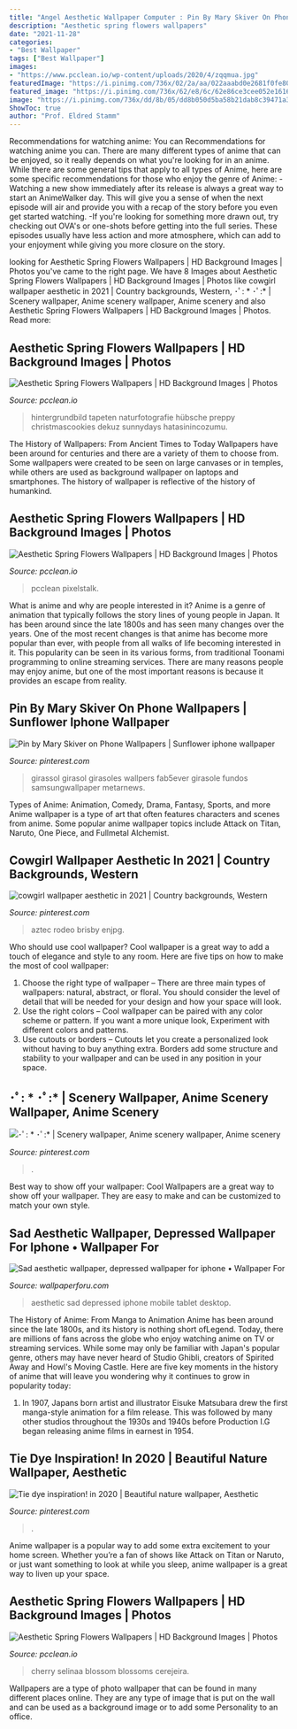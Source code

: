 ```yaml
---
title: "Angel Aesthetic Wallpaper Computer : Pin By Mary Skiver On Phone Wallpapers"
description: "Aesthetic spring flowers wallpapers"
date: "2021-11-28"
categories:
- "Best Wallpaper"
tags: ["Best Wallpaper"]
images:
- "https://www.pcclean.io/wp-content/uploads/2020/4/zqqmua.jpg"
featuredImage: "https://i.pinimg.com/736x/02/2a/aa/022aaabd0e2681f0fe80c3a769162e48.jpg"
featured_image: "https://i.pinimg.com/736x/62/e8/6c/62e86ce3cee052e1616abcdbb2f1789a.jpg"
image: "https://i.pinimg.com/736x/dd/8b/05/dd8b050d5ba58b21dab8c39471a34f6f.jpg"
ShowToc: true
author: "Prof. Eldred Stamm"
---
```



Recommendations for watching anime: You can
Recommendations for watching anime you can. There are many different types of anime that can be enjoyed, so it really depends on what you're looking for in an anime. While there are some general tips that apply to all types of Anime, here are some specific recommendations for those who enjoy the genre of Anime: 
-Watching a new show immediately after its release is always a great way to start an AnimeWalker day. This will give you a sense of when the next episode will air and provide you with a recap of the story before you even get started watching. 
-If you're looking for something more drawn out, try checking out OVA's or one-shots before getting into the full series. These episodes usually have less action and more atmosphere, which can add to your enjoyment while giving you more closure on the story.

	

		
looking for Aesthetic Spring Flowers Wallpapers | HD Background Images | Photos you've came to the right page. We have 8 Images about Aesthetic Spring Flowers Wallpapers | HD Background Images | Photos like cowgirl wallpaper aesthetic in 2021 | Country backgrounds, Western, ･ﾟ: * ･ﾟ:* | Scenery wallpaper, Anime scenery wallpaper, Anime scenery and also Aesthetic Spring Flowers Wallpapers | HD Background Images | Photos. Read more:
		
    
## Aesthetic Spring Flowers Wallpapers | HD Background Images | Photos

<img loading=lazy src="https://www.pcclean.io/wp-content/uploads/2020/4/7zEVfy.jpg" onerror="this.onerror=null;this.src='https://tse1.mm.bing.net/th?id=OIP.zpREOd2YiM_gZs77_-YXcAHaNK&amp;pid=15.1';" alt="Aesthetic Spring Flowers Wallpapers | HD Background Images | Photos">

_Source: pcclean.io_

>hintergrundbild tapeten naturfotografie hübsche preppy christmascookies dekuz sunnydays hatasinincozumu. 

	

The History of Wallpapers: From Ancient Times to Today
Wallpapers have been around for centuries and there are a variety of them to choose from. Some wallpapers were created to be seen on large canvases or in temples, while others are used as background wallpaper on laptops and smartphones. The history of wallpaper is reflective of the history of humankind.

    
## Aesthetic Spring Flowers Wallpapers | HD Background Images | Photos

<img loading=lazy src="https://www.pcclean.io/wp-content/uploads/2020/4/JZBJZv.jpg" onerror="this.onerror=null;this.src='https://tse1.mm.bing.net/th?id=OIP.cpS424FCR-lMvvIn_SiWcAHaNK&amp;pid=15.1';" alt="Aesthetic Spring Flowers Wallpapers | HD Background Images | Photos">

_Source: pcclean.io_

>pcclean pixelstalk. 

	

What is anime and why are people interested in it?
Anime is a genre of animation that typically follows the story lines of young people in Japan. It has been around since the late 1800s and has seen many changes over the years. One of the most recent changes is that anime has become more popular than ever, with people from all walks of life becoming interested in it. This popularity can be seen in its various forms, from traditional Toonami programming to online streaming services. There are many reasons people may enjoy anime, but one of the most important reasons is because it provides an escape from reality.

    
## Pin By Mary Skiver On Phone Wallpapers | Sunflower Iphone Wallpaper

<img loading=lazy src="https://i.pinimg.com/736x/62/e8/6c/62e86ce3cee052e1616abcdbb2f1789a.jpg" onerror="this.onerror=null;this.src='https://tse1.mm.bing.net/th?id=OIP.TR5u0msNufMHgP2wET3JQwHaNL&amp;pid=15.1';" alt="Pin by Mary Skiver on Phone Wallpapers | Sunflower iphone wallpaper">

_Source: pinterest.com_

>girassol girasol girasoles wallpers fab5ever girasole fundos samsungwallpaper metarnews. 

	

Types of Anime: Animation, Comedy, Drama, Fantasy, Sports, and more
Anime wallpaper is a type of art that often features characters and scenes from anime. Some popular anime wallpaper topics include Attack on Titan, Naruto, One Piece, and Fullmetal Alchemist.

    
## Cowgirl Wallpaper Aesthetic In 2021 | Country Backgrounds, Western

<img loading=lazy src="https://i.pinimg.com/736x/2b/4a/fd/2b4afd4ca6fe965825077e3f816f324b.jpg" onerror="this.onerror=null;this.src='https://tse1.mm.bing.net/th?id=OIP.lw62DCsU9x9i1guYPBq2hAHaNK&amp;pid=15.1';" alt="cowgirl wallpaper aesthetic in 2021 | Country backgrounds, Western">

_Source: pinterest.com_

>aztec rodeo brisby enjpg. 

	

Who should use cool wallpaper?
Cool wallpaper is a great way to add a touch of elegance and style to any room. Here are five tips on how to make the most of cool wallpaper: 
1) Choose the right type of wallpaper – There are three main types of wallpapers: natural, abstract, or floral. You should consider the level of detail that will be needed for your design and how your space will look. 
2) Use the right colors – Cool wallpaper can be paired with any color scheme or pattern. If you want a more unique look, Experiment with different colors and patterns. 
3) Use cutouts or borders – Cutouts let you create a personalized look without having to buy anything extra. Borders add some structure and stability to your wallpaper and can be used in any position in your space.

    
## ･ﾟ: * ･ﾟ:* | Scenery Wallpaper, Anime Scenery Wallpaper, Anime Scenery

<img loading=lazy src="https://i.pinimg.com/736x/dd/8b/05/dd8b050d5ba58b21dab8c39471a34f6f.jpg" onerror="this.onerror=null;this.src='https://tse2.mm.bing.net/th?id=OIP.SSU7Rc8DHfzyJktBc8bjMgHaNL&amp;pid=15.1';" alt="･ﾟ: * ･ﾟ:* | Scenery wallpaper, Anime scenery wallpaper, Anime scenery">

_Source: pinterest.com_

>. 

	

Best way to show off your wallpaper:
Cool Wallpapers are a great way to show off your wallpaper. They are easy to make and can be customized to match your own style.

    
## Sad Aesthetic Wallpaper, Depressed Wallpaper For Iphone • Wallpaper For

<img loading=lazy src="https://wallpaperforu.com/wp-content/uploads/2020/09/sad-aesthetic-wallpaper-200908152141351440x2560.jpg" onerror="this.onerror=null;this.src='https://tse1.mm.bing.net/th?id=OIP.QFE37fZ1qCMv6P43LZGZJQHaNK&amp;pid=15.1';" alt="Sad aesthetic wallpaper, depressed wallpaper for iphone • Wallpaper For">

_Source: wallpaperforu.com_

>aesthetic sad depressed iphone mobile tablet desktop. 

	

The History of Anime: From Manga to Animation
Anime has been around since the late 1800s, and its history is nothing short ofLegend. Today, there are millions of fans across the globe who enjoy watching anime on TV or streaming services. While some may only be familiar with Japan's popular genre, others may have never heard of Studio Ghibli, creators of Spirited Away and Howl's Moving Castle. Here are five key moments in the history of anime that will leave you wondering why it continues to grow in popularity today:
1) In 1907, Japans born artist and illustrator Eisuke Matsubara drew the first manga-style animation for a film release. This was followed by many other studios throughout the 1930s and 1940s before Production I.G began releasing anime films in earnest in 1954.

    
## Tie Dye Inspiration! In 2020 | Beautiful Nature Wallpaper, Aesthetic

<img loading=lazy src="https://i.pinimg.com/736x/02/2a/aa/022aaabd0e2681f0fe80c3a769162e48.jpg" onerror="this.onerror=null;this.src='https://tse2.mm.bing.net/th?id=OIP._F3n-a7en8qzJHiNmQKBBgHaNK&amp;pid=15.1';" alt="Tie dye inspiration! in 2020 | Beautiful nature wallpaper, Aesthetic">

_Source: pinterest.com_

>. 

	

Anime wallpaper is a popular way to add some extra excitement to your home screen. Whether you’re a fan of shows like Attack on Titan or Naruto, or just want something to look at while you sleep, anime wallpaper is a great way to liven up your space.

    
## Aesthetic Spring Flowers Wallpapers | HD Background Images | Photos

<img loading=lazy src="https://www.pcclean.io/wp-content/uploads/2020/4/zqqmua.jpg" onerror="this.onerror=null;this.src='https://tse1.mm.bing.net/th?id=OIP.FLq4_2v_Y8NbtYxavRSe9gHaJ4&amp;pid=15.1';" alt="Aesthetic Spring Flowers Wallpapers | HD Background Images | Photos">

_Source: pcclean.io_

>cherry selinaa blossom blossoms cerejeira. 

	



Wallpapers are a type of photo wallpaper that can be found in many different places online. They are any type of image that is put on the wall and can be used as a background image or to add some Personality to an office.

